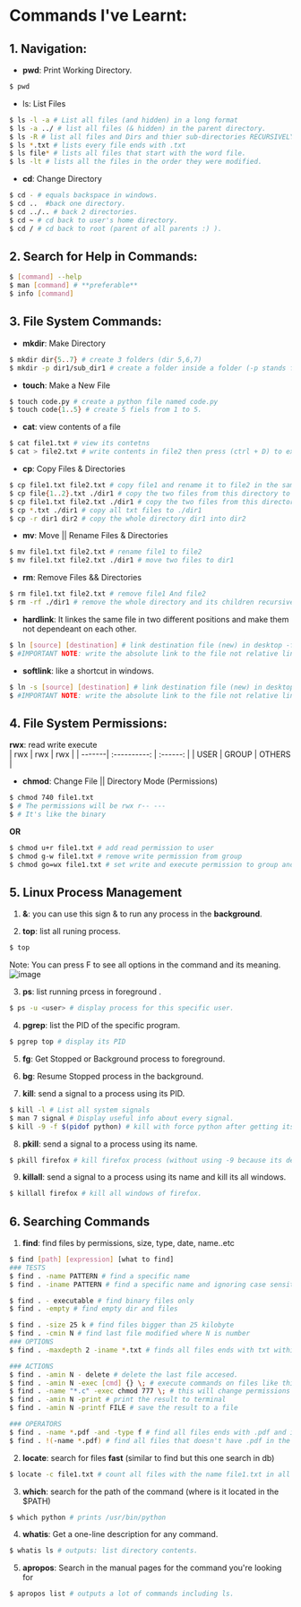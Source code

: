 # Commands I've Learnt:
##  **1. Navigation:**
* **pwd**: Print Working Directory.
``` bash
$ pwd
```

* ls: List Files
``` bash
$ ls -l -a # List all files (and hidden) in a long format
$ ls -a ../ # list all files (& hidden) in the parent directory.
$ ls -R # list all files and Dirs and thier sub-directories RECURSIVELY.
$ ls *.txt # lists every file ends with .txt
$ ls file* # lists all files that start with the word file.
$ ls -lt # lists all the files in the order they were modified.
```

* **cd**: Change Directory
``` bash
$ cd - # equals backspace in windows.
$ cd ..  #back one directory.
$ cd ../.. # back 2 directories.
$ cd ~ # cd back to user's home directory.
$ cd / # cd back to root (parent of all parents :) ).
```


## **2. Search for Help in Commands:**
``` bash
$ [command] --help
$ man [command] # **preferable**
$ info [command]
```


## **3. File System Commands:**
* **mkdir**: Make Directory
``` bash
$ mkdir dir{5..7} # create 3 folders (dir 5,6,7)
$ mkdir -p dir1/sub_dir1 # create a folder inside a folder (-p stands for parent directory)
```

* **touch**: Make a New File
``` bash
$ touch code.py # create a python file named code.py
$ touch code{1..5} # create 5 fiels from 1 to 5.
```

* **cat**: view contents of a file
```bash
$ cat file1.txt # view its contetns
$ cat > file2.txt # write contents in file2 then press (ctrl + D) to exit 
```

* **cp**: Copy Files & Directories
``` bash
$ cp file1.txt file2.txt # copy file1 and rename it to file2 in the same directory.
$ cp file{1..2}.txt ./dir1 # copy the two files from this directory to (./dir1)
$ cp file1.txt file2.txt ./dir1 # copy the two files from this directory to (./dir1)
$ cp *.txt ./dir1 # copy all txt files to ./dir1
$ cp -r dir1 dir2 # copy the whole directory dir1 into dir2
```

* **mv**: Move || Rename Files & Directories
```bash
$ mv file1.txt file2.txt # rename file1 to file2
$ mv file1.txt file2.txt ./dir1 # move two files to dir1
```

* **rm**: Remove Files && Directories
```bash
$ rm file1.txt file2.txt # remove file1 And file2
$ rm -rf ./dir1 # remove the whole directory and its children recursively and by force.
```

* **hardlink**: It linkes the same file in two different positions and make them not dependeant on each other.
```bash
$ ln [source] [destination] # link destination file (new) in desktop -for example- to source file in a deep path.
$ #IMPORTANT NOTE: write the absolute link to the file not relative link
```

* **softlink**: like a shortcut in windows.

```bash
$ ln -s [source] [destination] # link destination file (new) in desktop -for example- to source file in a deep path.
$ #IMPORTANT NOTE: write the absolute link to the file not relative link
```

## **4. File System Permissions:**

**rwx**: read write execute<br>
|  rwx   | rwx          | rwx      | 
| -------| :----------: | :------: |
| USER   | GROUP        | OTHERS   |

* **chmod**: Change File || Directory Mode (Permissions)
```bash
$ chmod 740 file1.txt
$ # The permissions will be rwx r-- ---
$ # It's like the binary
```
**OR**

```bash
$ chmod u+r file1.txt # add read permission to user
$ chmod g-w file1.txt # remove write permission from group
$ chmod go=wx file1.txt # set write and execute permission to group and others (no read, only write and execute)
```

## **5. Linux Process Management**

1. **&**: you can use this sign & to run any process in the **background**.

2. **top**: list all runing process.
```bash
$ top 
```
Note: You can press F to see all options in the command and its meaning.
![image](https://user-images.githubusercontent.com/83673888/181936458-d7905a79-e55f-4adc-92c9-6685c1b62a20.png)

3. **ps**: list running prcess in foreground .
```bash
$ ps -u <user> # display process for this specific user.
```

4. **pgrep**: list the PID of the specific program.
```bash
$ pgrep top # display its PID
```

5. **fg**: Get Stopped or Background process to foreground.

6. **bg**: Resume Stopped process in the background.

7. **kill**: send a signal to a process using its PID.
```bash
$ kill -l # List all system signals
$ man 7 signal # Display useful info about every signal.
$ kill -9 -f $(pidof python) # kill with force python after getting its PID.
```

8. **pkill**: send a signal to a process using its name.
```bash
$ pkill firefox # kill firefox process (without using -9 because its default to terminate)
```

9. **killall**: send a signal to a process using its name and kill its all windows.
```bash
$ killall firefox # kill all windows of firefox.
```

## **6. Searching Commands**

1. **find**: find files by permissions, size, type, date, name..etc

```bash
$ find [path] [expression] [what to find]
### TESTS
$ find . -name PATTERN # find a specific name
$ find . -iname PATTERN # find a specific name and ignoring case sensitivity

$ find . - executable # find binary files only
$ find . -empty # find empty dir and files

$ find . -size 25 k # find files bigger than 25 kilobyte
$ find . -cmin N # find last file modified where N is number
### OPTIONS
$ find . -maxdepth 2 -iname *.txt # finds all files ends with txt within two sub directories

### ACTIONS
$ find . -amin N - delete # delete the last file accesed.
$ find . -amin N -exec [cmd] {} \; # execute commands on files like this
$ find . -name "*.c" -exec chmod 777 \; # this will change permissions to all files ends with .c to read write execute.
$ find . -amin N -print # print the result to terminal
$ find . -amin N -printf FILE # save the result to a file

### OPERATORS
$ find . -name *.pdf -and -type f # find all files ends with .pdf and is a file
$ find . !(-name *.pdf) # find all files that doesn't have .pdf in the end.
```
2. **locate**: search for files **fast** (similar to find but this one search in db)
```bash
$ locate -c file1.txt # count all files with the name file1.txt in all directories
```

3. **which**: search for the path of the command (where is it located in the $PATH)

```bash
$ which python # prints /usr/bin/python
```

4. **whatis**: Get a one-line description for any command.
```bash
$ whatis ls # outputs: list directory contents.
```

5. **apropos**: Search in the manual pages for the command you're looking for
```bash
$ apropos list # outputs a lot of commands including ls.
```
